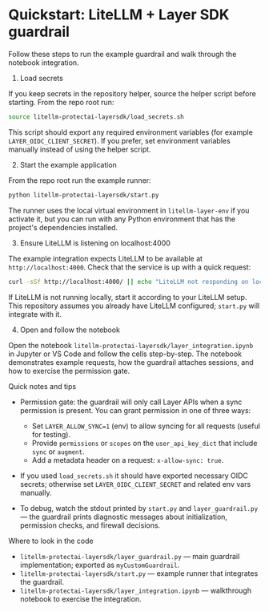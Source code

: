 # Quickstart: LiteLLM + Layer SDK guardrail

Follow these steps to run the example guardrail and walk through the notebook integration.

1) Load secrets

If you keep secrets in the repository helper, source the helper script before starting. From the repo root run:

```zsh
source litellm-protectai-layersdk/load_secrets.sh
```

This script should export any required environment variables (for example `LAYER_OIDC_CLIENT_SECRET`). If you prefer, set environment variables manually instead of using the helper script.

2) Start the example application

From the repo root run the example runner:

```zsh
python litellm-protectai-layersdk/start.py
```

The runner uses the local virtual environment in `litellm-layer-env` if you activate it, but you can run with any Python environment that has the project's dependencies installed.

3) Ensure LiteLLM is listening on localhost:4000

The example integration expects LiteLLM to be available at `http://localhost:4000`.
Check that the service is up with a quick request:

```zsh
curl -sSf http://localhost:4000/ || echo "LiteLLM not responding on localhost:4000"
```

If LiteLLM is not running locally, start it according to your LiteLLM setup. This repository assumes you already have LiteLLM configured; `start.py` will integrate with it.

4) Open and follow the notebook

Open the notebook `litellm-protectai-layersdk/layer_integration.ipynb` in Jupyter or VS Code and follow the cells step-by-step. The notebook demonstrates example requests, how the guardrail attaches sessions, and how to exercise the permission gate.

Quick notes and tips
- Permission gate: the guardrail will only call Layer APIs when a sync permission is present. You can grant permission in one of three ways:
  - Set `LAYER_ALLOW_SYNC=1` (env) to allow syncing for all requests (useful for testing).
  - Provide `permissions` or `scopes` on the `user_api_key_dict` that include `sync` or `augment`.
  - Add a metadata header on a request: `x-allow-sync: true`.

- If you used `load_secrets.sh` it should have exported necessary OIDC secrets; otherwise set `LAYER_OIDC_CLIENT_SECRET` and related env vars manually.

- To debug, watch the stdout printed by `start.py` and `layer_guardrail.py` — the guardrail prints diagnostic messages about initialization, permission checks, and firewall decisions.

Where to look in the code
- `litellm-protectai-layersdk/layer_guardrail.py` — main guardrail implementation; exported as `myCustomGuardrail`.
- `litellm-protectai-layersdk/start.py` — example runner that integrates the guardrail.
- `litellm-protectai-layersdk/layer_integration.ipynb` — walkthrough notebook to exercise the integration.

